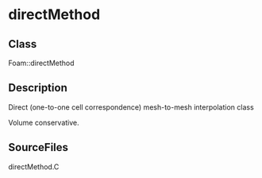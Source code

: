 # directMethod 
## Class
Foam::directMethod

## Description
Direct (one-to-one cell correspondence) mesh-to-mesh interpolation class

Volume conservative.

## SourceFiles
directMethod.C


